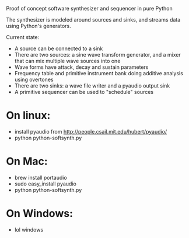 Proof of concept software synthesizer and sequencer in pure Python

The synthesizer is modeled around sources and sinks, and streams data
using Python's generators.

Current state:

* A source can be connected to a sink
* There are two sources: a sine wave transform generator, and a mixer that can mix multiple wave sources into one
* Wave forms have attack, decay and sustain parameters
* Frequency table and primitive instrument bank doing additive analysis using overtones
* There are two sinks: a wave file writer and a pyaudio output sink
* A primitive sequencer can be used to "schedule" sources

On linux:
=========
- install pyaudio from http://people.csail.mit.edu/hubert/pyaudio/
- python python-softsynth.py

On Mac:
=======
- brew install portaudio
- sudo easy_install pyaudio
- python python-softsynth.py


On Windows:
===========
- lol windows
